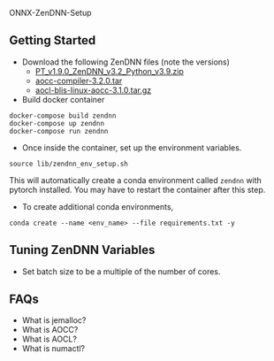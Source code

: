 ONNX-ZenDNN-Setup


## Getting Started
- Download the following ZenDNN files (note the versions)
    - [PT_v1.9.0_ZenDNN_v3.2_Python_v3.9.zip](https://developer.amd.com/zendnn/#download)
    - [aocc-compiler-3.2.0.tar](https://developer.amd.com/amd-aocc/#downloads)
    - [aocl-blis-linux-aocc-3.1.0.tar.gz](https://developer.amd.com/amd-aocl/blas-library/)
- Build docker container
```
docker-compose build zendnn
docker-compose up zendnn
docker-compose run zendnn
```
- Once inside the container, set up the environment variables.
```
source lib/zendnn_env_setup.sh
```
This will automatically create a conda environment called `zendnn` with pytorch installed. You may have to restart the container after this step.
- To create additional conda environments,
```
conda create --name <env_name> --file requirements.txt -y
```

## Tuning ZenDNN Variables
- Set batch size to be a multiple of the number of cores.

## FAQs
- What is jemalloc?
- What is AOCC?
- What is AOCL?
- What is numactl?

